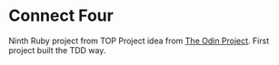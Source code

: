 # Connect Four
Ninth Ruby project from TOP 
Project idea from [The Odin Project](https://www.theodinproject.com/lessons/ruby-connect-four).
First project built the TDD way.

